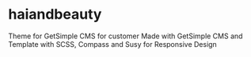 haiandbeauty
============

Theme for GetSimple CMS for customer
Made with GetSimple CMS and Template with SCSS, Compass and Susy for Responsive Design
